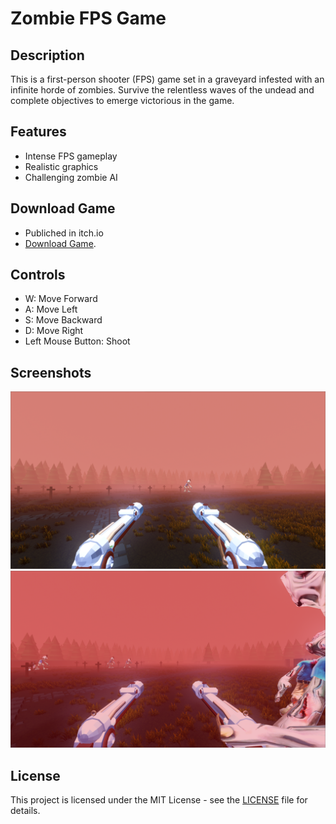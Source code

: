 # Zombie FPS Game

## Description

This is a first-person shooter (FPS) game set in a graveyard infested with an infinite horde of zombies. Survive the relentless waves of the undead and complete objectives to emerge victorious in the game.

## Features

- Intense FPS gameplay
- Realistic graphics
- Challenging zombie AI

## Download Game
- Publiched in itch.io
- [Download Game](https://sathish-03082004.itch.io/zombie-fps).

## Controls

- W: Move Forward
- A: Move Left
- S: Move Backward
- D: Move Right
- Left Mouse Button: Shoot

## Screenshots

![Screenshot 1](/screenshot1.png)
![Screenshot 2](/screenshot2.png)

## License

This project is licensed under the MIT License - see the [LICENSE](LICENSE) file for details.

